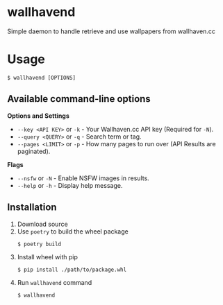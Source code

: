 # wallhavend
Simple daemon to handle retrieve and use wallpapers from wallhaven.cc

# Usage

```shell
$ wallhavend [OPTIONS]
```

## Available command-line options

__Options and Settings__

- `--key <API KEY>` or `-k` - Your Wallhaven.cc API key (Required for `-N`).
- `--query <QUERY>` or `-q` - Search term or tag.
- `--pages <LIMIT>` or `-p` - How many pages to run over (API Results are paginated).

__Flags__

- `--nsfw` or `-N` - Enable NSFW images in results.
- `--help` or `-h` - Display help message.

## Installation

1. Download source
2. Use `poetry` to build the wheel package
   ```shell
   $ poetry build
   ```
3. Install wheel with pip
   ```shell
   $ pip install ./path/to/package.whl
   ```
4. Run `wallhavend` command
   ```shell
   $ wallhavend
   ```
